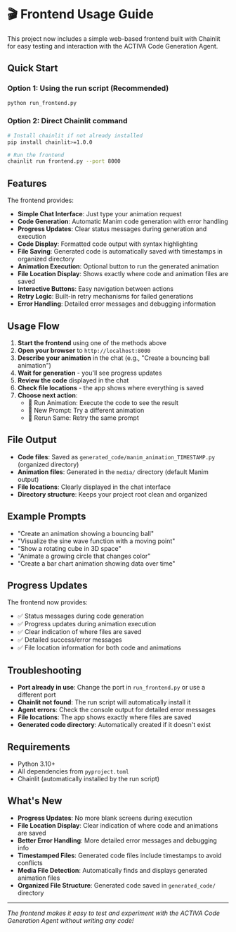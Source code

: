 # 🎬 Frontend Usage Guide

This project now includes a simple web-based frontend built with Chainlit for easy testing and interaction with the ACTIVA Code Generation Agent.

## Quick Start

### Option 1: Using the run script (Recommended)
```bash
python run_frontend.py
```

### Option 2: Direct Chainlit command
```bash
# Install chainlit if not already installed
pip install chainlit>=1.0.0

# Run the frontend
chainlit run frontend.py --port 8000
```

## Features

The frontend provides:

- **Simple Chat Interface**: Just type your animation request
- **Code Generation**: Automatic Manim code generation with error handling
- **Progress Updates**: Clear status messages during generation and execution
- **Code Display**: Formatted code output with syntax highlighting
- **File Saving**: Generated code is automatically saved with timestamps in organized directory
- **Animation Execution**: Optional button to run the generated animation
- **File Location Display**: Shows exactly where code and animation files are saved
- **Interactive Buttons**: Easy navigation between actions
- **Retry Logic**: Built-in retry mechanisms for failed generations
- **Error Handling**: Detailed error messages and debugging information

## Usage Flow

1. **Start the frontend** using one of the methods above
2. **Open your browser** to `http://localhost:8000`
3. **Describe your animation** in the chat (e.g., "Create a bouncing ball animation")
4. **Wait for generation** - you'll see progress updates
5. **Review the code** displayed in the chat
6. **Check file locations** - the app shows where everything is saved
7. **Choose next action**:
   - 🚀 Run Animation: Execute the code to see the result
   - 🔄 New Prompt: Try a different animation
   - 🔄 Rerun Same: Retry the same prompt

## File Output

- **Code files**: Saved as `generated_code/manim_animation_TIMESTAMP.py` (organized directory)
- **Animation files**: Generated in the `media/` directory (default Manim output)
- **File locations**: Clearly displayed in the chat interface
- **Directory structure**: Keeps your project root clean and organized

## Example Prompts

- "Create an animation showing a bouncing ball"
- "Visualize the sine wave function with a moving point"
- "Show a rotating cube in 3D space"
- "Animate a growing circle that changes color"
- "Create a bar chart animation showing data over time"

## Progress Updates

The frontend now provides:
- ✅ Status messages during code generation
- ✅ Progress updates during animation execution
- ✅ Clear indication of where files are saved
- ✅ Detailed success/error messages
- ✅ File location information for both code and animations

## Troubleshooting

- **Port already in use**: Change the port in `run_frontend.py` or use a different port
- **Chainlit not found**: The run script will automatically install it
- **Agent errors**: Check the console output for detailed error messages
- **File locations**: The app shows exactly where files are saved
- **Generated code directory**: Automatically created if it doesn't exist

## Requirements

- Python 3.10+
- All dependencies from `pyproject.toml`
- Chainlit (automatically installed by the run script)

## What's New

- **Progress Updates**: No more blank screens during execution
- **File Location Display**: Clear indication of where code and animations are saved
- **Better Error Handling**: More detailed error messages and debugging info
- **Timestamped Files**: Generated code files include timestamps to avoid conflicts
- **Media File Detection**: Automatically finds and displays generated animation files
- **Organized File Structure**: Generated code saved in `generated_code/` directory

---

*The frontend makes it easy to test and experiment with the ACTIVA Code Generation Agent without writing any code!* 